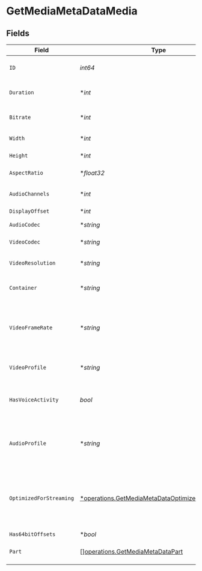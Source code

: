 # GetMediaMetaDataMedia


## Fields

| Field                                                                                                                 | Type                                                                                                                  | Required                                                                                                              | Description                                                                                                           | Example                                                                                                               |
| --------------------------------------------------------------------------------------------------------------------- | --------------------------------------------------------------------------------------------------------------------- | --------------------------------------------------------------------------------------------------------------------- | --------------------------------------------------------------------------------------------------------------------- | --------------------------------------------------------------------------------------------------------------------- |
| `ID`                                                                                                                  | *int64*                                                                                                               | :heavy_check_mark:                                                                                                    | Unique media identifier.                                                                                              | 387322                                                                                                                |
| `Duration`                                                                                                            | **int*                                                                                                                | :heavy_minus_sign:                                                                                                    | Duration of the media in milliseconds.                                                                                | 9610350                                                                                                               |
| `Bitrate`                                                                                                             | **int*                                                                                                                | :heavy_minus_sign:                                                                                                    | Bitrate in bits per second.                                                                                           | 25512                                                                                                                 |
| `Width`                                                                                                               | **int*                                                                                                                | :heavy_minus_sign:                                                                                                    | Video width in pixels.                                                                                                | 3840                                                                                                                  |
| `Height`                                                                                                              | **int*                                                                                                                | :heavy_minus_sign:                                                                                                    | Video height in pixels.                                                                                               | 1602                                                                                                                  |
| `AspectRatio`                                                                                                         | **float32*                                                                                                            | :heavy_minus_sign:                                                                                                    | Aspect ratio of the video.                                                                                            | 2.35                                                                                                                  |
| `AudioChannels`                                                                                                       | **int*                                                                                                                | :heavy_minus_sign:                                                                                                    | Number of audio channels.                                                                                             | 6                                                                                                                     |
| `DisplayOffset`                                                                                                       | **int*                                                                                                                | :heavy_minus_sign:                                                                                                    | N/A                                                                                                                   | 50                                                                                                                    |
| `AudioCodec`                                                                                                          | **string*                                                                                                             | :heavy_minus_sign:                                                                                                    | Audio codec used.                                                                                                     | eac3                                                                                                                  |
| `VideoCodec`                                                                                                          | **string*                                                                                                             | :heavy_minus_sign:                                                                                                    | Video codec used.                                                                                                     | hevc                                                                                                                  |
| `VideoResolution`                                                                                                     | **string*                                                                                                             | :heavy_minus_sign:                                                                                                    | Video resolution (e.g., 4k).                                                                                          | 4k                                                                                                                    |
| `Container`                                                                                                           | **string*                                                                                                             | :heavy_minus_sign:                                                                                                    | File container type.                                                                                                  | mkv                                                                                                                   |
| `VideoFrameRate`                                                                                                      | **string*                                                                                                             | :heavy_minus_sign:                                                                                                    | Frame rate of the video. Values found include NTSC, PAL, 24p<br/>                                                     | 24p                                                                                                                   |
| `VideoProfile`                                                                                                        | **string*                                                                                                             | :heavy_minus_sign:                                                                                                    | Video profile (e.g., main 10).                                                                                        | main 10                                                                                                               |
| `HasVoiceActivity`                                                                                                    | *bool*                                                                                                                | :heavy_check_mark:                                                                                                    | Indicates whether voice activity is detected.                                                                         | false                                                                                                                 |
| `AudioProfile`                                                                                                        | **string*                                                                                                             | :heavy_minus_sign:                                                                                                    | The audio profile used for the media (e.g., DTS, Dolby Digital, etc.).                                                | dts                                                                                                                   |
| `OptimizedForStreaming`                                                                                               | [*operations.GetMediaMetaDataOptimizedForStreaming](../../models/operations/getmediametadataoptimizedforstreaming.md) | :heavy_minus_sign:                                                                                                    | Has this media been optimized for streaming. NOTE: This can be 0, 1, false or true                                    |                                                                                                                       |
| `Has64bitOffsets`                                                                                                     | **bool*                                                                                                               | :heavy_minus_sign:                                                                                                    | N/A                                                                                                                   | false                                                                                                                 |
| `Part`                                                                                                                | [][operations.GetMediaMetaDataPart](../../models/operations/getmediametadatapart.md)                                  | :heavy_check_mark:                                                                                                    | An array of parts for this media item.                                                                                |                                                                                                                       |
